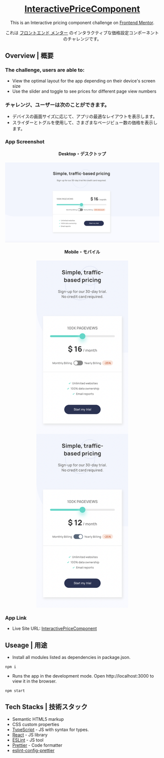 
<h1 align="center"><a href="https://anilahsu.github.io/InteractivePriceComponent/">InteractivePriceComponent</a></h1>

<p align="center">This is an Interactive pricing component challenge on <a href="https://www.frontendmentor.io/challenges/interactive-pricing-component-t0m8PIyY8">Frontend Mentor</a>.
<p align="center">これは <a href="https://www.frontendmentor.io/challenges/interactive-pricing-component-t0m8PIyY8">フロントエンド メンター</a> のインタラクティブな価格設定コンポーネントのチャレンジです。
</p>

## Overview | 概要
### The challenge, users are able to:
- View the optimal layout for the app depending on their device's screen size
- Use the slider and toggle to see prices for different page view numbers

### チャレンジ、ユーザーは次のことができます。
- デバイスの画面サイズに応じて、アプリの最適なレイアウトを表示します。
- スライダーとトグルを使用して、さまざまなページビュー数の価格を表示します。

### App Screenshot

<h4 align="center">Desktop・デスクトップ</h4>
<p align="center" width="100%">
  <kbd>
    <img align="center" src="./src/image/desktop.jpg" alt="desktop" style="width:1000px;" />
  <kbd>
</p>
<h4 align="center">Mobile・モバイル</h4>
<p align="center" width="100%">
  <kbd>
    <img align="center" src="./src/image/mobile2.jpg" alt="mobile" style="width:300px;" />
    <img align="center" src="./src/image/mobile1.jpg" alt="mobile" style="width:300px;" />
  <kbd>
</p>

### App Link

- Live Site URL: [InteractivePriceComponent](https://anilahsu.github.io/InteractivePriceComponent/)


## Useage | 用途

- Install all modules listed as dependencies in package.json.

```shell
npm i
```` 

- Runs the app in the development mode. Open http://localhost:3000 to view it in the browser.
```shell
npm start
```` 

## Tech Stacks | 技術スタック

- Semantic HTML5 markup
- CSS custom properties
- [TypeScript](https://github.com/microsoft/TypeScript) - JS with syntax for types.
- [React](https://reactjs.org/) - JS library
- [ESLint](https://github.com/eslint/eslint) - JS tool
- [Prettier](https://github.com/prettier/prettier) - Code formatter
- [eslint-config-prettier](https://github.com/prettier/eslint-config-prettier)

